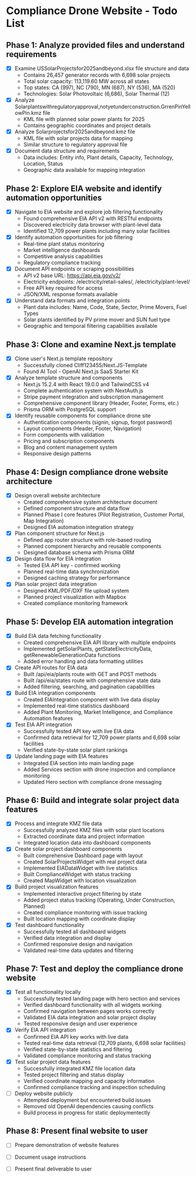# Compliance Drone Website - Todo List

## Phase 1: Analyze provided files and understand requirements
- [x] Examine USSolarProjectsfor2025andbeyond.xlsx file structure and data
  - Contains 26,457 generator records with 6,698 solar projects
  - Total solar capacity: 113,119.60 MW across all states
  - Top states: CA (997), NC (790), MN (687), NY (536), MA (520)
  - Technologies: Solar Photovoltaic (6,686), Solar Thermal (12)
- [x] Analyze Solarplantswithregulatoryapproval,notyetunderconstruction.GrrenPinYellowPin.kmz file
  - KML file with planned solar power plants for 2025
  - Contains geographic coordinates and project details
- [x] Analyze Solarprojectsfor2025andbeyond.kmz file
  - KML file with solar projects data for mapping
  - Similar structure to regulatory approval file
- [x] Document data structure and requirements
  - Data includes: Entity info, Plant details, Capacity, Technology, Location, Status
  - Geographic data available for mapping integration

## Phase 2: Explore EIA website and identify automation opportunities
- [x] Navigate to EIA website and explore job filtering functionality
  - Found comprehensive EIA API v2 with RESTful endpoints
  - Discovered electricity data browser with plant-level data
  - Identified 12,709 power plants including many solar facilities
- [x] Identify automation opportunities for job filtering
  - Real-time plant status monitoring
  - Market intelligence dashboards
  - Competitive analysis capabilities
  - Regulatory compliance tracking
- [x] Document API endpoints or scraping possibilities
  - API v2 base URL: https://api.eia.gov/v2/
  - Electricity endpoints: /electricity/retail-sales/, /electricity/plant-level/
  - Free API key required for access
  - JSON/XML response formats available
- [x] Understand data formats and integration points
  - Plant data includes: Name, Code, State, Sector, Prime Movers, Fuel Types
  - Solar plants identified by PV prime mover and SUN fuel type
  - Geographic and temporal filtering capabilities available

## Phase 3: Clone and examine Next.js template
- [x] Clone user's Next.js template repository
  - Successfully cloned Cliff123455/Next.JS-Template
  - Found AI Tool - OpenAI Next.js SaaS Starter Kit
- [x] Analyze template structure and components
  - Next.js 15.2.4 with React 19.0.0 and TailwindCSS v4
  - Complete authentication system with NextAuth.js
  - Stripe payment integration and subscription management
  - Comprehensive component library (Header, Footer, Forms, etc.)
  - Prisma ORM with PostgreSQL support
- [x] Identify reusable components for compliance drone site
  - Authentication components (signin, signup, forgot password)
  - Layout components (Header, Footer, Navigation)
  - Form components with validation
  - Pricing and subscription components
  - Blog and content management system
  - Responsive design patterns

## Phase 4: Design compliance drone website architecture
- [x] Design overall website architecture
  - Created comprehensive system architecture document
  - Defined component structure and data flow
  - Planned Phase I core features (Pilot Registration, Customer Portal, Map Integration)
  - Designed EIA automation integration strategy
- [x] Plan component structure for Next.js
  - Defined app router structure with role-based routing
  - Planned component hierarchy and reusable components
  - Designed database schema with Prisma ORM
- [x] Design data flow for EIA integration
  - Tested EIA API key - confirmed working
  - Planned real-time data synchronization
  - Designed caching strategy for performance
- [x] Plan solar project data integration
  - Designed KML/PDF/DXF file upload system
  - Planned project visualization with Mapbox
  - Created compliance monitoring framework

## Phase 5: Develop EIA automation integration
- [x] Build EIA data fetching functionality
  - Created comprehensive EIA API library with multiple endpoints
  - Implemented getSolarPlants, getStateElectricityData, getRenewableGenerationData functions
  - Added error handling and data formatting utilities
- [x] Create API routes for EIA data
  - Built /api/eia/plants route with GET and POST methods
  - Built /api/eia/states route with comprehensive state data
  - Added filtering, searching, and pagination capabilities
- [x] Build EIA integration components
  - Created EIAIntegration component with live data display
  - Implemented real-time statistics dashboard
  - Added Plant Monitoring, Market Intelligence, and Compliance Automation features
- [x] Test EIA API integration
  - Successfully tested API key with live EIA data
  - Confirmed data retrieval for 12,709 power plants and 6,698 solar facilities
  - Verified state-by-state solar plant rankings
- [x] Update landing page with EIA features
  - Integrated EIA section into main landing page
  - Added Services section with drone inspection and compliance monitoring
  - Updated Hero section with compliance drone messaging

## Phase 6: Build and integrate solar project data features
- [x] Process and integrate KMZ file data
  - Successfully analyzed KMZ files with solar plant locations
  - Extracted coordinate data and project information
  - Integrated location data into dashboard components
- [x] Create solar project dashboard components
  - Built comprehensive Dashboard page with layout
  - Created SolarProjectsWidget with real project data
  - Implemented EIADataWidget with live statistics
  - Built ComplianceWidget with status tracking
  - Created MapWidget with location visualization
- [x] Build project visualization features
  - Implemented interactive project filtering by state
  - Added project status tracking (Operating, Under Construction, Planned)
  - Created compliance monitoring with issue tracking
  - Built location mapping with coordinate display
- [x] Test dashboard functionality
  - Successfully tested all dashboard widgets
  - Verified data integration and display
  - Confirmed responsive design and navigation
  - Validated real-time data updates and filtering

## Phase 7: Test and deploy the compliance drone website
- [x] Test all functionality locally
  - Successfully tested landing page with hero section and services
  - Verified dashboard functionality with all widgets working
  - Confirmed navigation between pages works correctly
  - Validated EIA data integration and solar project display
  - Tested responsive design and user experience
- [x] Verify EIA API integration
  - Confirmed EIA API key works with live data
  - Tested real-time data retrieval (12,709 plants, 6,698 solar facilities)
  - Verified state-by-state statistics and filtering
  - Validated compliance monitoring and status tracking
- [x] Test solar project data features
  - Successfully integrated KMZ file location data
  - Tested project filtering and status display
  - Verified coordinate mapping and capacity information
  - Confirmed compliance tracking and inspection scheduling
- [ ] Deploy website publicly
  - Attempted deployment but encountered build issues
  - Removed old OpenAI dependencies causing conflicts
  - Build process in progress for static deploymentectly

## Phase 8: Present final website to user
- [ ] Prepare demonstration of website features
- [ ] Document usage instructions
- [ ] Present final deliverable to user

